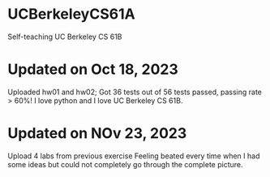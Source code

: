 # UCBerkeleyCS61A
Self-teaching UC Berkeley CS 61B

# Updated on Oct 18, 2023 #
Uploaded hw01 and hw02; 
Got 36 tests out of 56 tests passed, passing rate > 60%!
I love python and I love UC Berkeley CS 61B.

# Updated on NOv 23, 2023 #
Upload 4 labs from previous exercise
Feeling beated every time when I had some ideas but could not completely go through the complete picture.
